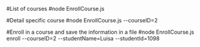 #List of courses
#node EnrollCourse.js

#Detail specific course
#node EnrollCourse.js --courseID=2

#Enroll in a course and save the information in a file
#node EnrollCourse.js enroll --courseID=2 --studentName=Luisa --studentId=1098